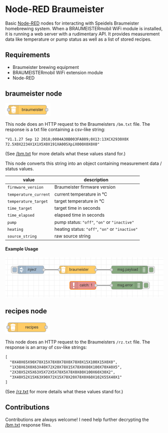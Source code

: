 # Node-RED Braumeister

Basic [Node-RED](https://nodered.org) nodes for interacting with Speidels Braumeister homebrewing system. When a BRAUMEISTERmobil WiFi module is installed, it is running a web server with a rudimentary API. It provides measurement data like temperature or pump status as well as a list of stored recipes.

## Requirements

* Braumeister brewing equipment
* BRAUMEISTERmobil WiFi extension module
* Node-RED

## braumeister node

![braumeister node](docs/node-braumeister.png)

This node does an HTTP request to the Braumeisters `/bm.txt` file. The response is a txt file containing a csv-like string:

```
"V1.1.27 Sep 12 2018;0004A30B003FA809;0X13:13XCX2930X0X 72.5X0X2234X1X1X5X0X191XA00SXpiX000X0X0X0"
```

(See [/bm.txt](docs/bm.txt.md) for more details what these values stand for.)

This node converts this string into an object containing measurement data / status values.

| value                 | description                                     |
| --------------------- | ----------------------------------------------- |
| `firmware_version`    | Braumeister firmware version                    |
| `temperature_current` | current temperature in °C                       |
| `temperature_target`  | target temperature in °C                        |
| `time_target`         | target time in seconds                          |
| `time_elapsed`        | elapsed time in seconds                         |
| `pump`                | pump status: `"off"`, `"on"` or `"inactive"`    |
| `heating`             | heating status: `"off"`, `"on"` or `"inactive"` |
| `source_string`       | raw source string                               |

#### Example Usage

![example](docs/example.png)

## recipes node

![recipes node](docs/node-recipes.png)

This node does an HTTP request to the Braumeisters `/rz.txt` file. The response is an array of csv-like strings:

```
[
  "0X40X65X90X78X15X78X0X78X0X78X0X15X100X15X0X0",
  "1X38X63X0X63X40X72X20X78X15X78X0X80X100X70X40X5",
  "2X38X52X5X63X5X72X5X78X5X78X0X80X100X60X30X2",
  "3X40X52X15X63X90X72X15X78X20X78X0X60X102X55X40X1"
]
```

(See [/rz.txt](docs/rz.txt.md) for more details what these values stand for.)

## Contributions

Contributions are always welcome! I need help further decrypting the [/bm.txt](`docs/bm.txt.md`) response files.
